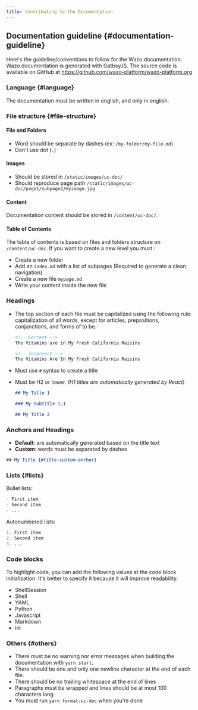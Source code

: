 ```yaml
---
title: Contributing to the Documentation
---
```


## Documentation guideline {#documentation-guideline}

Here\'s the guideline/conventions to follow for the Wazo documentation. Wazo documentation is
generated with GatbsyJS. The source code is available on GitHub at
<https://github.com/wazo-platform/wazo-platform.org>

### Language {#language}

The documentation must be written in english, and only in english.

### File structure {#file-structure}

#### File and Folders

- Word should be separate by dashes (ex: `/my-folder/my-file.md`)
- Don't use dot (`.`)

#### Images

- Should be stored in `/static/images/uc-doc/`
- Should reproduce page path `/static/images/uc-doc/page1/subpage2/myimage.jpg`

#### Content

Documentation content should be stored in `/content/uc-doc/`.

#### Table of Contents

The table of contents is based on files and folders structure on `/content/uc-doc`. If you want to
create a new level you must :

- Create a new folder
- Add an `index.md` with a list of subpages (Required to generate a clean navigation)
- Create a new file `mypage.md`
- Write your content inside the new file

### Headings

- The top section of each file must be capitalized using the following rule: capitalization of all
  words, except for articles, prepositions, conjunctions, and forms of to be.

  ```Markdown
  <!-- Correct -->
  The Vitamins are in My Fresh California Raisins

  <!-- Incorrect -->
  The Vitamins Are In My Fresh California Raisins
  ```

- Must use `#` syntax to create a title
- Must be H2 or lower. _(H1 titles are automatically generated by React)_

  ```Markdown
  ## My Title 1

  ### My Subtitle 1.1

  ## My Title 2
  ```

### Anchors and Headings

- **Default**: are automatically generated based on the title text
- **Custom**: words must be separated by dashes

```Markdown
## My Title {#title-custom-anchor}
```

### Lists {#lists}

Bullet lists:

```Markdown
- First item
- Second item
- ...
```

Autonumbered lists:

```Markdown
1. First item
2. Second item
3. ...
```

### Code blocks

To highlight code, you can add the following values at the code block initialization. It's better to
specify it because it will improve readability.

- ShellSession
- Shell
- YAML
- Python
- Javascript
- Markdown
- ini

### Others {#others}

- There must be no warning nor error messages when building the documentation with `yarn start`.
- There should be one and only one newline character at the end of each file.
- There should be no trailing whitespace at the end of lines
- Paragraphs must be wrapped and lines should be at most 100 characters long
- You must run `yarn format:uc-doc` when you're done
